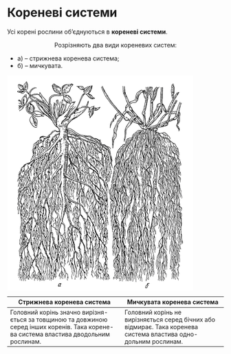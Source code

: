 
# Кореневi системи
Усi коренi рослини об’єднуються в **кореневi системи**.
<p align="center">Розрiзняють два види кореневих систем:</p>
<ul>
<li>а) – стрижнева коренева система;</li> 
<li>б) – мичкувата.</li>
</ul>

<img align="center" src="11.png" alt="Стрижнева та мичкувата кореневі системи"/>

| Стрижнева коренева система | Мичкувата коренева система |
| -- | -- |
| Головний корiнь значно вирiзня- ється за товщиною та довжиною серед iнших коренiв. Така корене- ва система властива дводольним рослинам. | Головний корiнь не вирiзняється серед бiчних або вiдмирає. Така коренева система властива одно- дольним рослинам. |
